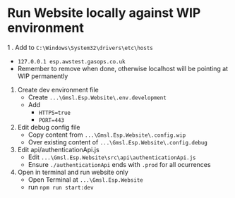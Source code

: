 # Run Website locally against WIP environment

1 . Add to `C:\Windows\System32\drivers\etc\hosts`
   - `127.0.0.1 esp.awstest.gasops.co.uk`
   - Remember to remove when done, otherwise localhost will be pointing at WIP permanently
1. Create dev environment file
   - Create `...\Gmsl.Esp.Website\.env.development`
   - Add 
     - `HTTPS=true`
     - `PORT=443`
1. Edit debug config file
   - Copy content from `...\Gmsl.Esp.Website\.config.wip`
   - Over existing content of `...\Gmsl.Esp.Website\.config.debug`
1. Edit api/authenticationApi.js
   - Edit `...\Gmsl.Esp.Website\src\api\authenticationApi.js`
   - Ensure `./authenticationApi` ends with `.prod` for all ocurrences
1. Open in terminal and run website only
   - Open Terminal at `...\Gmsl.Esp.Website`
   - run `npm run start:dev`
